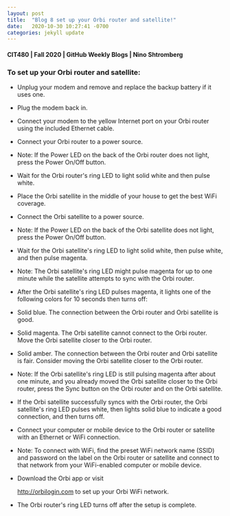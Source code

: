 ```yaml
---
layout: post
title:  "Blog 8 set up your Orbi router and satellite!"
date:   2020-10-30 10:27:41 -0700
categories: jekyll update
---
```



####  CIT480 | Fall 2020 | GitHub Weekly Blogs | Nino Shtromberg



### **To set up your Orbi router and satellite:**

- Unplug your modem and remove and replace the backup battery if it uses one.
- Plug the modem back in.
- Connect your modem to the yellow Internet port on your Orbi router using the included Ethernet cable.
- Connect your Orbi router to a power source.
- Note: If the Power LED on the back of the Orbi router does not light, press the Power On/Off button.
- Wait for the Orbi router's ring LED to light solid white and then pulse white.
- Place the Orbi satellite in the middle of your house to get the best WiFi coverage.
- Connect the Orbi satellite to a power source.
- Note: If the Power LED on the back of the Orbi satellite does not light, press the Power On/Off button.
- Wait for the Orbi satellite's ring LED to light solid white, then pulse white, and then pulse magenta.
- Note: The Orbi satellite's ring LED might pulse magenta for up to one minute while the satellite attempts to sync with the Orbi router.
- After the Orbi satellite's ring LED pulses magenta, it lights one of the following colors for 10 seconds then turns off:
- Solid blue. The connection between the Orbi router and Orbi satellite is good.
- Solid magenta. The Orbi satellite cannot connect to the Orbi router. Move the Orbi satellite closer to the Orbi router.
- Solid amber. The connection between the Orbi router and Orbi satellite is fair. Consider moving the Orbi satellite closer to the Orbi router.
- Note: If the Orbi satellite's ring LED is still pulsing magenta after about one minute, and you already moved the Orbi satellite closer to the
Orbi router, press the Sync button on the Orbi router and on the Orbi satellite.
- If the Orbi satellite successfully syncs with the Orbi router, the Orbi satellite's ring LED pulses white, then lights solid blue to indicate a good connection,
and then turns off.
- Connect your computer or mobile device to the Orbi router or satellite with an Ethernet or WiFi connection.
- Note: To connect with WiFi, find the preset WiFi network name (SSID) and password on the label on the Orbi router or satellite and connect to that network
 from your WiFi-enabled computer or mobile device.
- Download the Orbi app or visit

    http://orbilogin.com to set up your Orbi WiFi network.
- The Orbi router's ring LED turns off after the setup is complete.
